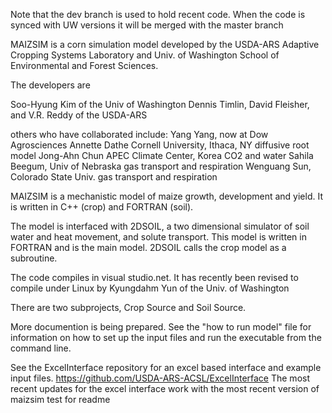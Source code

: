 Note that the dev branch is used to hold recent code. When the code is synced with UW versions it will be merged with the master branch

MAIZSIM is a corn simulation model developed by the USDA-ARS Adaptive Cropping Systems Laboratory and Univ. of Washington School of Environmental and Forest Sciences. 

The developers are 

Soo-Hyung Kim of the Univ of Washington
Dennis Timlin, David Fleisher, and V.R. Reddy of the USDA-ARS

others who have collaborated include:
Yang Yang, now at Dow Agrosciences
Annette Dathe Cornell University, Ithaca, NY
 diffusive root model
Jong-Ahn Chun APEC Climate Center, Korea
 CO2 and water
Sahila Beegum, Univ of Nebraska
 gas transport and respiration
Wenguang Sun, Colorado State Univ.
 gas transport and respiration

MAIZSIM is a mechanistic model of maize growth, development and yield. It is written in C++ (crop) and FORTRAN (soil). 

The model is interfaced with 2DSOIL, a two dimensional simulator of soil water and heat movement, and solute transport. This model is written in FORTRAN and is the main model. 2DSOIL calls the crop model as a subroutine. 

The code compiles in visual studio.net. It has recently been revised to compile under Linux by Kyungdahm Yun of the Univ. of Washington 

There are two subprojects, Crop Source and Soil Source. 

More documention is being prepared. See the "how to run model" file for information on how to set up the input files and run the executable from the command line. 

See the ExcelInterface repository for an excel based interface and example input files.
https://github.com/USDA-ARS-ACSL/ExcelInterface
The most recent updates for the excel interface work with the most recent version of maizsim
test for readme



